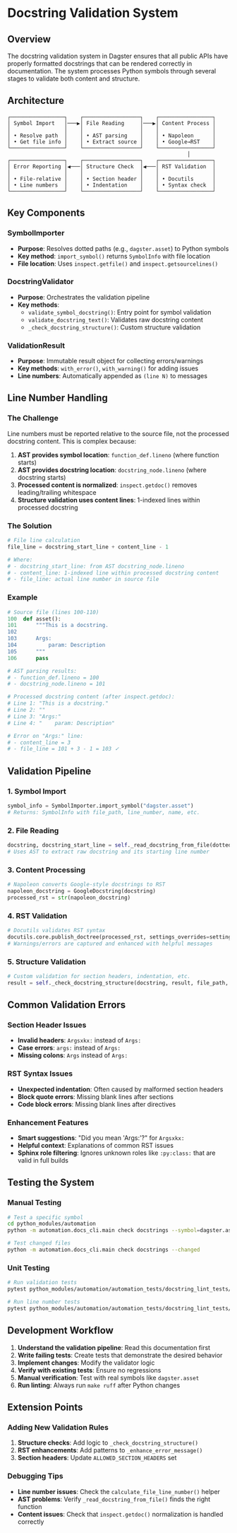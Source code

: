 # Docstring Validation System

## Overview

The docstring validation system in Dagster ensures that all public APIs have properly formatted docstrings that can be rendered correctly in documentation. The system processes Python symbols through several stages to validate both content and structure.

## Architecture

```
┌─────────────────┐    ┌──────────────────┐    ┌─────────────────┐
│ Symbol Import   │───▶│ File Reading     │───▶│ Content Process │
│                 │    │                  │    │                 │
│ • Resolve path  │    │ • AST parsing    │    │ • Napoleon      │
│ • Get file info │    │ • Extract source │    │ • Google→RST    │
└─────────────────┘    └──────────────────┘    └─────────────────┘
                                                         │
┌─────────────────┐    ┌──────────────────┐    ┌─────────────────┐
│ Error Reporting │◀───│ Structure Check  │◀───│ RST Validation  │
│                 │    │                  │    │                 │
│ • File-relative │    │ • Section header │    │ • Docutils      │
│ • Line numbers  │    │ • Indentation    │    │ • Syntax check  │
└─────────────────┘    └──────────────────┘    └─────────────────┘
```

## Key Components

### SymbolImporter
- **Purpose**: Resolves dotted paths (e.g., `dagster.asset`) to Python symbols
- **Key method**: `import_symbol()` returns `SymbolInfo` with file location
- **File location**: Uses `inspect.getfile()` and `inspect.getsourcelines()`

### DocstringValidator  
- **Purpose**: Orchestrates the validation pipeline
- **Key methods**:
  - `validate_symbol_docstring()`: Entry point for symbol validation
  - `validate_docstring_text()`: Validates raw docstring content
  - `_check_docstring_structure()`: Custom structure validation

### ValidationResult
- **Purpose**: Immutable result object for collecting errors/warnings
- **Key methods**: `with_error()`, `with_warning()` for adding issues
- **Line numbers**: Automatically appended as `(line N)` to messages

## Line Number Handling

### The Challenge
Line numbers must be reported relative to the source file, not the processed docstring content. This is complex because:

1. **AST provides symbol location**: `function_def.lineno` (where function starts)
2. **AST provides docstring location**: `docstring_node.lineno` (where docstring starts)  
3. **Processed content is normalized**: `inspect.getdoc()` removes leading/trailing whitespace
4. **Structure validation uses content lines**: 1-indexed lines within processed docstring

### The Solution
```python
# File line calculation
file_line = docstring_start_line + content_line - 1

# Where:
# - docstring_start_line: from AST docstring_node.lineno  
# - content_line: 1-indexed line within processed docstring content
# - file_line: actual line number in source file
```

### Example
```python
# Source file (lines 100-110)
100  def asset():
101      """This is a docstring.
102      
103      Args:
104          param: Description
105      """
106      pass

# AST parsing results:
# - function_def.lineno = 100
# - docstring_node.lineno = 101

# Processed docstring content (after inspect.getdoc):
# Line 1: "This is a docstring."
# Line 2: ""  
# Line 3: "Args:"
# Line 4: "    param: Description"

# Error on "Args:" line:
# - content_line = 3
# - file_line = 101 + 3 - 1 = 103 ✓
```

## Validation Pipeline

### 1. Symbol Import
```python
symbol_info = SymbolImporter.import_symbol("dagster.asset")
# Returns: SymbolInfo with file_path, line_number, name, etc.
```

### 2. File Reading  
```python
docstring, docstring_start_line = self._read_docstring_from_file(dotted_path)
# Uses AST to extract raw docstring and its starting line number
```

### 3. Content Processing
```python
# Napoleon converts Google-style docstrings to RST
napoleon_docstring = GoogleDocstring(docstring)
processed_rst = str(napoleon_docstring)
```

### 4. RST Validation
```python
# Docutils validates RST syntax
docutils.core.publish_doctree(processed_rst, settings_overrides=settings)
# Warnings/errors are captured and enhanced with helpful messages
```

### 5. Structure Validation
```python
# Custom validation for section headers, indentation, etc.
result = self._check_docstring_structure(docstring, result, file_path, docstring_start_line)
```

## Common Validation Errors

### Section Header Issues
- **Invalid headers**: `Argsxkx:` instead of `Args:`
- **Case errors**: `args:` instead of `Args:`
- **Missing colons**: `Args` instead of `Args:`

### RST Syntax Issues  
- **Unexpected indentation**: Often caused by malformed section headers
- **Block quote errors**: Missing blank lines after sections
- **Code block errors**: Missing blank lines after directives

### Enhancement Features
- **Smart suggestions**: "Did you mean 'Args:'?" for `Argsxkx:`
- **Helpful context**: Explanations of common RST issues
- **Sphinx role filtering**: Ignores unknown roles like `:py:class:` that are valid in full builds

## Testing the System

### Manual Testing
```bash
# Test a specific symbol
cd python_modules/automation
python -m automation.docs_cli.main check docstrings --symbol=dagster.asset

# Test changed files
python -m automation.docs_cli.main check docstrings --changed
```

### Unit Testing
```bash
# Run validation tests
pytest python_modules/automation/automation_tests/docstring_lint_tests/test_validator.py

# Run line number tests  
pytest python_modules/automation/automation_tests/docstring_lint_tests/test_file_relative_line_numbers.py
```

## Development Workflow

1. **Understand the validation pipeline**: Read this documentation first
2. **Write failing tests**: Create tests that demonstrate the desired behavior  
3. **Implement changes**: Modify the validator logic
4. **Verify with existing tests**: Ensure no regressions
5. **Manual verification**: Test with real symbols like `dagster.asset`
6. **Run linting**: Always run `make ruff` after Python changes

## Extension Points

### Adding New Validation Rules
1. **Structure checks**: Add logic to `_check_docstring_structure()`
2. **RST enhancements**: Add patterns to `_enhance_error_message()`
3. **Section headers**: Update `ALLOWED_SECTION_HEADERS` set

### Debugging Tips
- **Line number issues**: Check the `calculate_file_line_number()` helper
- **AST problems**: Verify `_read_docstring_from_file()` finds the right function
- **Content issues**: Check that `inspect.getdoc()` normalization is handled correctly